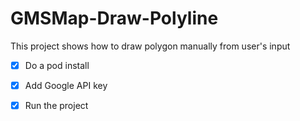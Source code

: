 # GMSMap-Draw-Polyline

This project shows how to draw polygon manually from user's input

- [x] Do a pod install
- [x] Add Google API key 
- [x] Run the project

